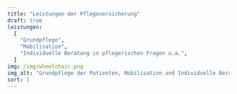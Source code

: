 ```yaml
---
title: "Leistungen der Pflegeversicherung"
draft: true
leistungen:
  [
    "Grundpflege",
    "Mobilisation",
    "Individuelle Beratung in pflegerischen Fragen u.a.",
  ]
img: /img/wheelchair.png
img_alt: "Grundpflege der Patienten, Mobilisation und Individuelle Beratung in pflegerischen Fragen."
sort: 1
---
```

